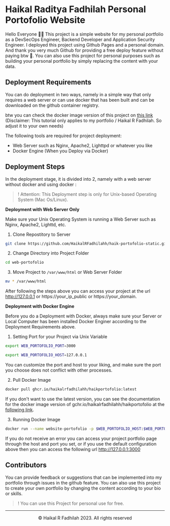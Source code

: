 # Haikal Raditya Fadhilah Personal Portofolio Website

Hello Everyone 👋🏻
This project is a simple website for my personal portfolio as a DevSecOps Engineer, Backend Developer and Application Security Engineer. I deployed this project using Github Pages and a personal domain. And thank you very much Github for providing a free deploy feature without paying btw 🫠. You can also use this project for personal purposes such as building your personal portfolio by simply replacing the content with your data.

## Deployment Requirements

You can do deployment in two ways, namely in a simple way that only requires a web server or can use docker that has been built and can be downloaded on the github container registry.

btw you can check the docker image version of this project on [this link](https://github.com/HaikalRFadhilahh/haik-portofolio-static/pkgs/container/haikportofolio) (Disclaimer: This tutorial only applies to my portfolio / Haikal R Fadhilah. So adjust it to your own needs)

The following tools are required for project deployment:

- Web Server such as Nginx, Apache2, Lighttpd or whatever you like
- Docker Engine (When you Deploy via Docker)

## Deployment Steps

In the deployment stage, it is divided into 2, namely with a web server without docker and using docker :

> ! Attention: This Deployment step is only for Unix-based Operating System (Mac Os/Linux).

<b>Deployment with Web Server Only</b>

Make sure your Unix Operating System is running a Web Server such as Nginx, Apache2, Lighttd, etc.

1. Clone Repostitory to Server

```bash
git clone https://github.com/HaikalRFadhilahh/haik-portofolio-static.git web-portofolio
```

2. Change Directory into Project Folder

```bash
cd web-portofolio
```

3. Move Project to `/var/www/html` or Web Server Folder

```bash
mv * /var/www/html
```

After following the steps above you can access your project at the url http://127.0.0.1 or https://your_ip_public or https://your_domain.

<b>Deployment with Docker Engine</b>

Before you do a Deployment with Docker, always make sure your Server or Local Computer has been installed Docker Enginer according to the Deployment Requirements above.

1. Setting Port for your Project via Unix Variable

```bash
export WEB_PORTOFOLIO_PORT=3000
```

```bash
export WEB_PORTOFOLIO_HOST=127.0.0.1
```

You can customize the port and host to your liking, and make sure the port you choose does not conflict with other processes.

2. Pull Docker Image

```bash
docker pull ghcr.io/haikalrfadhilahh/haikportofolio:latest
```

If you don't want to use the latest version, you can see the documentation for the docker image version of gchr.io/haikalrfadhilahh/haikportofolio at the [following link](https://github.com/HaikalRFadhilahh/haik-portofolio-static/pkgs/container/haikportofolio).

3. Running Docker Image

```bash
docker run --name website-portofolio -p $WEB_PORTOFOLIO_HOST:$WEB_PORTOFOLIO_PORT:80 -d ghcr.io/haikalrfadhilahh/haikportofolio:latest
```

If you do not receive an error you can access your project portfolio page through the host and port you set, or if you use the default configuration above then you can access the following url http://127.0.0.1:3000

## Contributors

You can provide feedback or suggestions that can be implemented into my portfolio through issues in the github feature. You can also use this project to create your own portfolio by changing the content according to your bio or skills.

> ! You can use this Project for personal use for free.

<hr>
<p align="center">© Haikal R Fadhilah 2023. All rights reserved</p>

